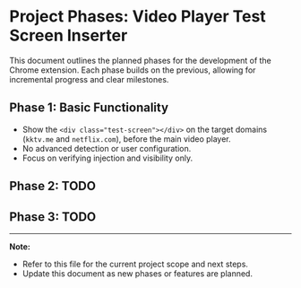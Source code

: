 # Project Phases: Video Player Test Screen Inserter

This document outlines the planned phases for the development of the Chrome extension. Each phase builds on the previous, allowing for incremental progress and clear milestones.

## Phase 1: Basic Functionality
- Show the `<div class="test-screen"></div>` on the target domains (`kktv.me` and `netflix.com`), before the main video player.
- No advanced detection or user configuration.
- Focus on verifying injection and visibility only.

## Phase 2: TODO

## Phase 3: TODO

---

**Note:**
- Refer to this file for the current project scope and next steps.
- Update this document as new phases or features are planned.
